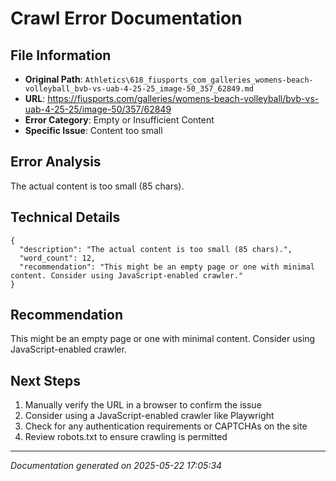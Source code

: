 # Crawl Error Documentation

## File Information
- **Original Path**: `Athletics\618_fiusports_com_galleries_womens-beach-volleyball_bvb-vs-uab-4-25-25_image-50_357_62849.md`
- **URL**: https://fiusports.com/galleries/womens-beach-volleyball/bvb-vs-uab-4-25-25/image-50/357/62849
- **Error Category**: Empty or Insufficient Content
- **Specific Issue**: Content too small

## Error Analysis
The actual content is too small (85 chars).

## Technical Details
```
{
  "description": "The actual content is too small (85 chars).",
  "word_count": 12,
  "recommendation": "This might be an empty page or one with minimal content. Consider using JavaScript-enabled crawler."
}
```

## Recommendation
This might be an empty page or one with minimal content. Consider using JavaScript-enabled crawler.

## Next Steps
1. Manually verify the URL in a browser to confirm the issue
2. Consider using a JavaScript-enabled crawler like Playwright
3. Check for any authentication requirements or CAPTCHAs on the site
4. Review robots.txt to ensure crawling is permitted

---
*Documentation generated on 2025-05-22 17:05:34*
